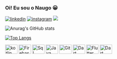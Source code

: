 ### Oi! Eu sou o Naugo 😀

[![linkedin](https://img.shields.io/badge/LinkedIn-0077B5?style=for-the-badge&logo=linkedin&logoColor=white)](https://www.linkedin.com/in/naugo-peixoto-922a76197/)
[![instagram](https://img.shields.io/badge/Instagram-E4405F?style=for-the-badge&logo=instagram&logoColor=white)](https://www.instagram.com/naugopgomes/)
<a href="mailto:naugopeixotogomes@gmail.com"><img src="https://img.shields.io/badge/Gmail-D14836?style=for-the-badge&logo=gmail&logoColor=white" target="_blank"></a>

![Anurag's GitHub stats](https://github-readme-stats.vercel.app/api?username=NaugoPgomes&show_icons=true&theme=dark) 

[![Top Langs](https://github-readme-stats.vercel.app/api/top-langs/?username=NaugoPgomes&layout=compact&theme=dark)](https://github.com/anuraghazra/github-readme-stats)

<div style="display: inline_block">

<img alingn="center" alt="kotlin" height="30" width="40" src="https://cdn.jsdelivr.net/gh/devicons/devicon/icons/kotlin/kotlin-original.svg"/>
<img alingn="center" alt="Firebase" height="30" width="40" src="https://cdn.jsdelivr.net/gh/devicons/devicon/icons/firebase/firebase-plain.svg"/>
<img alingn="center" alt="Sql" height="30" width="40" src="https://cdn.jsdelivr.net/gh/devicons/devicon/icons/sqlite/sqlite-original.svg"/>
<img alingn="center" alt="Java" height="30" width="40" src="https://cdn.jsdelivr.net/gh/devicons/devicon/icons/java/java-original.svg"/>
<img alingn="center" alt="Git" height="30" width="40" src="https://cdn.jsdelivr.net/gh/devicons/devicon/icons/git/git-original.svg"/>
<img alingn="center" alt="Dart" height="30" width="40" src="https://cdn.jsdelivr.net/gh/devicons/devicon/icons/csharp/csharp-original.svg"/> 
<img alingn="center" alt="Flutter" height="30" width="40" src="https://cdn.jsdelivr.net/gh/devicons/devicon/icons/flutter/flutter-original.svg"/>
<img alingn="center" alt="Dart" height="30" width="40" src="https://cdn.jsdelivr.net/gh/devicons/devicon/icons/dart/dart-original.svg"/>

          

</div>


